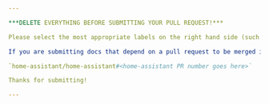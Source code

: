 ```yaml
---

***DELETE EVERYTHING BEFORE SUBMITTING YOUR PULL REQUEST!***

Please select the most appropriate labels on the right hand side (such as `logo-update` or `language-fix`). _If this is for **Hacktoberfest**, make sure to select the yellow Hacktoberfest logo or you may not get credit_.

If you are submitting docs that depend on a pull request to be merged in Home Assistant please reference the PR like so:

`home-assistant/home-assistant#<home-assistant PR number goes here>`

Thanks for submitting!

---
```

